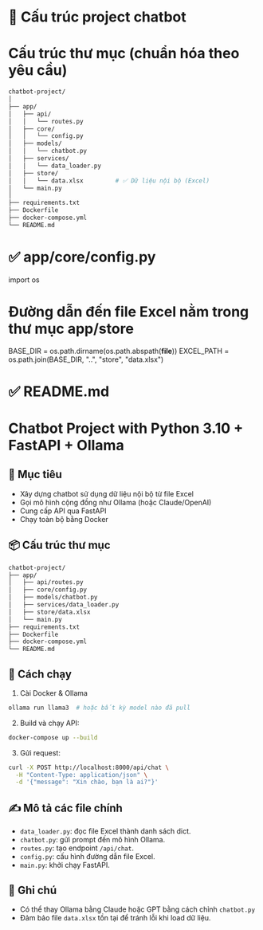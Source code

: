 # 📁 Cấu trúc project chatbot

# Cấu trúc thư mục (chuẩn hóa theo yêu cầu)

```bash
chatbot-project/
│
├── app/
│   ├── api/
│   │   └── routes.py
│   ├── core/
│   │   └── config.py
│   ├── models/
│   │   └── chatbot.py
│   ├── services/
│   │   └── data_loader.py
│   ├── store/
│   │   └── data.xlsx         # ✅ Dữ liệu nội bộ (Excel)
│   └── main.py
│
├── requirements.txt
├── Dockerfile
├── docker-compose.yml
└── README.md
```

# ✅ app/core/config.py

import os

# Đường dẫn đến file Excel nằm trong thư mục app/store
BASE_DIR = os.path.dirname(os.path.abspath(__file__))
EXCEL_PATH = os.path.join(BASE_DIR, "..", "store", "data.xlsx")

# ✅ README.md

# Chatbot Project with Python 3.10 + FastAPI + Ollama

## 🔧 Mục tiêu
- Xây dựng chatbot sử dụng dữ liệu nội bộ từ file Excel
- Gọi mô hình cộng đồng như Ollama (hoặc Claude/OpenAI)
- Cung cấp API qua FastAPI
- Chạy toàn bộ bằng Docker

## 📦 Cấu trúc thư mục

```bash
chatbot-project/
├── app/
│   ├── api/routes.py
│   ├── core/config.py
│   ├── models/chatbot.py
│   ├── services/data_loader.py
│   ├── store/data.xlsx
│   └── main.py
├── requirements.txt
├── Dockerfile
├── docker-compose.yml
└── README.md
```

## 🚀 Cách chạy

1. Cài Docker & Ollama

```bash
ollama run llama3  # hoặc bất kỳ model nào đã pull
```

2. Build và chạy API:

```bash
docker-compose up --build
```

3. Gửi request:

```bash
curl -X POST http://localhost:8000/api/chat \
  -H "Content-Type: application/json" \
  -d '{"message": "Xin chào, bạn là ai?"}'
```

## ✍️ Mô tả các file chính

- `data_loader.py`: đọc file Excel thành danh sách dict.
- `chatbot.py`: gửi prompt đến mô hình Ollama.
- `routes.py`: tạo endpoint `/api/chat`.
- `config.py`: cấu hình đường dẫn file Excel.
- `main.py`: khởi chạy FastAPI.

## 📌 Ghi chú
- Có thể thay Ollama bằng Claude hoặc GPT bằng cách chỉnh `chatbot.py`
- Đảm bảo file `data.xlsx` tồn tại để tránh lỗi khi load dữ liệu.
